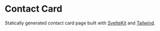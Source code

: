 # Contact Card

Statically generated contact card page built with [SvelteKit](https://kit.svelte.dev/) and [Tailwind](https://tailwindcss.com/).

